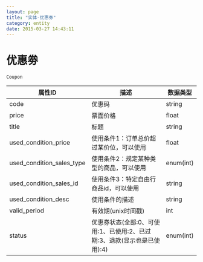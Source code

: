 ```yaml
---
layout: page
title: "实体-优惠券"
category: entity
date: 2015-03-27 14:43:11
---
```


# 优惠劵
    Coupon

| 属性ID | 描述 | 数据类型 |
|-----|-----|-----|
|code	|优惠码|  string |
|price	|票面价格|  float  |
|title	|标题|  string |
|used_condition_price	|使用条件1：订单总价超过某价位，可以使用| float  |
|used_condition_sales_type	|使用条件2：规定某种类型的商品，可以使用| enum(int)  |
|used_condition_sales_id	|使用条件3：特定自由行商品id，可以使用| string  |
|used_condition_desc    |使用条件的描述|  string |
|valid_period	|有效期(unix时间戳)|  int |
|status	|优惠券状态(全部:0、可使用:1、已使用:2、已过期:3、退款(显示也是已使用):4)|  enum(int) |